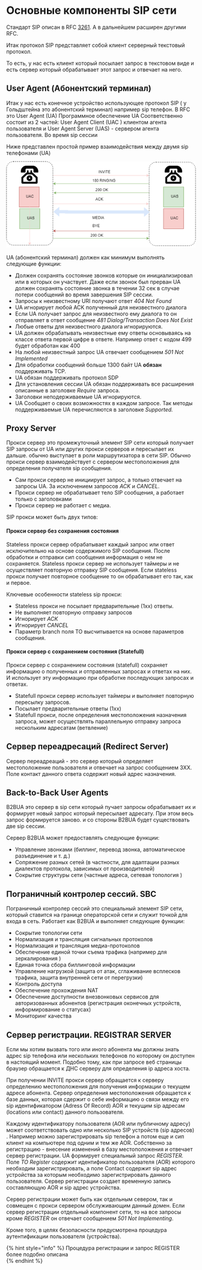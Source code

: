 # Основные компоненты SIP сети

Стандарт SIP описан в RFC [3261](https://www.rfc-editor.org/info/rfc3261). А в дальнейшем расширен другими RFC.

Итак протокол SIP представляет собой клиент серверный текстовый протокол.

То есть, у нас есть клиент который посылает запрос в текстовом виде и есть сервер который обрабатывает этот запрос и отвечает на него.

## User Agent \(Абонентский терминал\)

Итак у нас есть конечное устройство использующее протокол SIP \( у Гольдштейна это абонентский терминал\) например sip телефон. В RFC это User Agent \(UA\) Программное обеспечение UA Соответственно состоит из 2 частей: User Agent Сlient \(UAC \) клиентом агента пользователя и User Agent Server \(UAS\) - сервером агента пользователя. Во время sip сессии

Ниже представлен простой пример взаимодействия между двумя sip телефонами \(UA\)

![&#x412;&#x437;&#x430;&#x438;&#x43C;&#x43E;&#x434;&#x435;&#x439;&#x441;&#x442;&#x432;&#x438;&#x435; &#x43F;&#x43E; &#x43F;&#x440;&#x43E;&#x442;&#x43E;&#x43A;&#x43E;&#x43B;&#x443; SIP &#x43C;&#x435;&#x436;&#x434;&#x443; 2-&#x43C;&#x44F; &#x442;&#x435;&#x43B;&#x435;&#x444;&#x43E;&#x43D;&#x430;&#x43C;&#x438;](../.gitbook/assets/sip-ua-to-ua.png)

UA \(абонентский терминал\) должен как минимум выполнять следующие функции:

* Должен сохранять состояние звонков которые он инициализировал или в которых он участвует. Даже если звонок был прерван UA должен сохранять состояние звонка в течении 32 сек в случае потери сообщений во время завершения SIP сессии.
* Запросы к неизвестному URI получают ответ _404  Not Found_ 
* UA игнорирует любой ACK полученный для неизвестного диалога
* Если UA  получает запрос для неизвестного ему диалога то он отправляет в ответ сообщение _481 Dialog/Transaction Does Not Exist_  
* Любые ответы для неизвестного диалога игнорируются.
* UA должен обрабатывать неизвестные ему ответы основываясь на классе ответа первой цифре в ответе. Например ответ с кодом 499 будет обработан как 400 
* На любой неизвестный запрос UA отвечает сообщением _501 Not Implemented_
* Для обработки сообщений больше 1300 байт UA **обязан** поддерживать TCP. 
* UA обязан поддерживать протокол SDP
* Для установления сессии UA обязан поддерживать все расширения описанные в заголовке _Require_ запроса.
* Заголовки неподерживаемые UA игнорируются.
* UA Сообщает о своих возможностях в каждом запросе. Так методы поддерживаемые UA перечисляются в заголовке _Supported._ 

## Proxy Server

Прокси сервер это промежуточный элемент SIP сети который получает SIP запросы от UA или других прокси серверов и пересылает их дальше. обычно выступает в роли маршрутизатора в сети SIP. Обычно прокси сервер взаимодействует с сервером местоположения для определения получателя sip сообщения.

* Сам прокси сервер не инициирует запрос, а только отвечает на запросы UA. За исключением запросов _ACK_ и _CANCEL_.
* Прокси сервер не обрабатывает тело SIP сообщения, а работает только с заголовками
* Прокси сервер не работает с медиа.

SIP прокси может быть двух типов:

#### Прокси сервер без сохранения состояния

Stateless прокси сервер обрабатывает каждый запрос или ответ исключительно на основе содержимого SIP сообщения. После обработки и отправки сип сообщения информация о нем не сохраняется. Stateless прокси сервер не использует таймеры и не осуществляет повторную отправку SIP сообщения. Если stateless прокси получает повторное сообщение то он обрабатывает его так, как и первое.

Ключевые особенности stateless sip прокси:

* Stateless прокси не посылает предварительные \(1xx\) ответы.
* Не выполняет повторную отправку запросов
* Игнорирует _ACK_
* Игнорирует _CANCEL_
* Параметр branch поля TO высчитывается на основе параметров сообщения.

#### Прокси сервер с сохранением состояния \(Statefull\)

    

Прокси сервер с сохранением состояния \(statefull\) сохраняет информацию о полученных и отправленных запросах и ответах на них. И использует эту информацию при обработке последующих запросах и ответах. 

* Statefull прокси сервер использует таймеры и выполняет повторную пересылку запросов. 
* Посылает предварительные ответы \(1xx\)
* Statefull прокси, после определения местоположения назначения запроса, может осуществлять параллельную отправку запроса нескольким адресатам \(ветвление\)

## Сервер переадресаций \(Redirect Server\)

Сервер переадреаций - это сервер который определяет местоположение пользователя и отвечает на запрос сообщением 3XX. Поле контакт данного ответа содержит новый адрес назначения.

## Back-to-Back User Agents

B2BUA это сервер в sip сети который пучает запросы обрабатывает их и формирует новый запрос который пересылает адресату. При этом весь запрос формируется заново. и со стороны B2BUA будет существовать две sip сессии. 



Сервер B2BUA может предоставлять следующие функции:

* Управление звонками \(биллинг, перевод звонка, автоматическое разъединение и т. д.\)
* Сопряжение разных сетей \(в частности, для адаптации разных диалектов протокола, зависимых от производителей\)
* Сокрытие структуры сети \(частные адреса, сетевая топология \)

## Пограничный контролер сессий. SBC 

Пограничный контролер сессий это специальный элемент SIP сети, который ставится на границе операторской сети и служит точкой для входа в сеть. Работает как B2BUA и выполняет следующие функции:

 

* Сокрытие топологии сети 
* Нормализация и трансляция сигнальных протоколов
* Нормализация и трансляция медиа-протоколов 
* Обеспечение единой точки съема трафика \(например для зеркалирования \)
* Единая точка сбора биллинговой информации
* Управление нагрузкой \(защита от атак, сглаживание всплесков трафика, защита внутренней сети от перегрузки\)
* Контроль доступа 
* Обеспечение прохождения NAT
* Обеспечение доступности внезвонковых сервисов для авторизованных абонентов \(регистрация оконечных устройств, информирование о статусах\)
*  Мониторинг качества

##  Сервер  регистрации. REGISTRAR SERVER

Если мы хотим вызвать того или иного абонента мы должны знать адрес sip телефона или нескольких телефонов по которому он доступен в настоящий момент. Подобно тому, как при запросе веб страницы  браузер обращается к ДНС серверу для определения ip адреса хоста.

При получении INVITE прокси сервер  обращается к серверу определению местоположения для получения информации о текущем адресе абонента. Сервер определения местоположения обращается к базе данных, которая сдержит о себе информацию о  связи между его sip идентификатором \(Adress Of Record\) AOR и текущим sip адресам \(locations или contact\) данного пользователя.

Каждому идентификатору пользователя \(AOR или публичному адресу\) может соответствовать одно или несколько SIP устройств \(sip адресов\) . Например можно зарегистрировать sip телефон а потом еще и сип клиент на компьютере под одним и тем же AOR. Собственно за регистрацию - внесение изменений в базу местоположения и отвечает сервер регистрации. UA формирует специальный запрос _REGISTER._ Поле _TO Register_ содержит идентификатор пользователя \(AOR\) которого необходим зарегистрировать, а поле Contact содержит sip адрес устройства за которым необходимо зарегистрировать данного пользователя. Сервер регистрации создает временную запись составляющую AOR и sip адрес устройства. 

Сервер регистрации может быть как отдельным севером, так и совмещен с прокси сервером обслуживающим данный домен. Если сервер регистрации отдельный компонент сети, то на все запросы кроме _REGISTER_ он отвечает сообщением _501 Not Implementing_.

Кроме того, в целях безопасности предусмотрена процедура аутентификации пользователя \(устройства\).

{% hint style="info" %}
Процедура регистрации и  запрос REGISTER более подобно описана  
{% endhint %}

